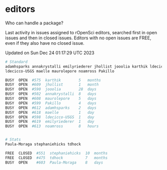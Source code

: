 # editors

Who can handle a package?

Last activity in issues assigned to rOpenSci editors, searched first in open
issues and then in closed issues. Editors with no open issues are FREE, even if
they also have no closed issue.


Updated on Sun Dec 24 01:17:29 UTC 2023

```bash
# Standard
adamhsparks annakrystalli emilyriederer jhollist jooolia karthik ldecicco
ldecicco-USGS maelle maurolepore noamross Pakillo

BUSY  OPEN  #575  karthik        5   months
BUSY  OPEN  #609  jhollist       1   month
BUSY  OPEN  #590  jooolia        28  days
BUSY  OPEN  #502  annakrystalli  8   days
BUSY  OPEN  #608  maurolepore    5   days
BUSY  OPEN  #599  Pakillo        4   days
BUSY  OPEN  #612  adamhsparks    2   days
BUSY  OPEN  #618  maelle         1   day
BUSY  OPEN  #598  ldecicco-USGS  1   day
BUSY  OPEN  #619  emilyriederer  1   day
BUSY  OPEN  #613  noamross       8   hours


# Stats
Paula-Moraga stephaniehicks tdhock

FREE  CLOSED  #551  stephaniehicks  10  months
FREE  CLOSED  #475  tdhock          7   months
BUSY  OPEN    #603  Paula-Moraga    8   days
```
